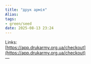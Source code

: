 ```yaml
---
title: "друк армія"
Alias: 
tags:
- green/seed
date: 2025-08-13 23:24
---
```

Links:  
[https://app.drukarmy.org.ua/checkout](https://app.drukarmy.org.ua/checkout)  
—

